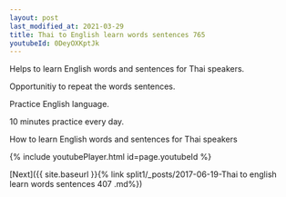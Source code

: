 ```yaml
---
layout: post
last_modified_at: 2021-03-29
title: Thai to English learn words sentences 765 
youtubeId: 0DeyOXKptJk
---
```

 
 
Helps to learn English words and sentences for Thai speakers.

Opportunitiy to repeat the words sentences. 

Practice English language. 
 
10 minutes practice every day. 
 
How to learn English words and sentences for Thai speakers 
 
{% include youtubePlayer.html id=page.youtubeId %}
 
 
[Next]({{ site.baseurl }}{% link  split1/_posts/2017-06-19-Thai to english learn words sentences 407 .md%})
 
